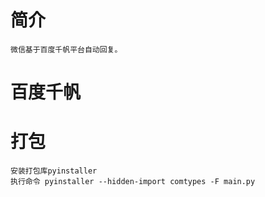 # 简介
    微信基于百度千帆平台自动回复。
# 百度千帆
    
# 打包
    安装打包库pyinstaller
    执行命令 pyinstaller --hidden-import comtypes -F main.py